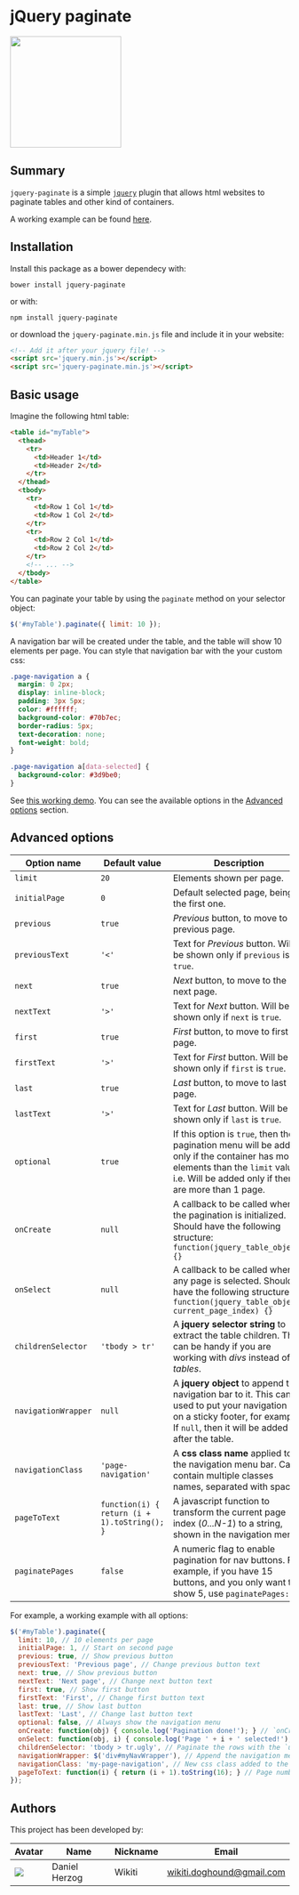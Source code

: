 # jQuery paginate

<img src="https://gitlab.com/uploads/project/avatar/1336824/jquery-paginate.png" width="200">

## Summary

`jquery-paginate` is a simple [`jquery`](https://jquery.com/) plugin that allows html websites to paginate tables and other kind of containers.

A working example can be found [here](https://wikiti-random-stuff.gitlab.io/jquery-paginate/example.html).

## Installation

Install this package as a bower dependecy with:

```
bower install jquery-paginate
```

or with:

```
npm install jquery-paginate
```

or download the `jquery-paginate.min.js` file and include it in your website:

```html
<!-- Add it after your jquery file! -->
<script src='jquery.min.js'></script>
<script src='jquery-paginate.min.js'></script>
```

## Basic usage

Imagine the following html table:

```html
<table id="myTable">
  <thead>
    <tr>
      <td>Header 1</td>
      <td>Header 2</td>
    </tr>
  </thead>
  <tbody>
    <tr>
      <td>Row 1 Col 1</td>
      <td>Row 1 Col 2</td>
    </tr>
    <tr>
      <td>Row 2 Col 1</td>
      <td>Row 2 Col 2</td>
    </tr>
    <!-- ... -->
  </tbody>
</table>
```

You can paginate your table by using the `paginate` method on your selector object:

```js
$('#myTable').paginate({ limit: 10 });
```

A navigation bar will be created under the table, and the table will show 10 elements per page. You can style that navigation bar with the your custom css:

```css
.page-navigation a {
  margin: 0 2px;
  display: inline-block;
  padding: 3px 5px;
  color: #ffffff;
  background-color: #70b7ec;
  border-radius: 5px;
  text-decoration: none;
  font-weight: bold;
}

.page-navigation a[data-selected] {
  background-color: #3d9be0;
}
```

See [this working demo](https://wikiti-random-stuff.gitlab.io/jquery-paginate/example.html). You can see the available options in the [Advanced options](#advanced-options) section.

## Advanced options

| Option name | Default value | Description |
|--------|--------|--------|
| `limit` | `20` | Elements shown per page. |
| `initialPage` | `0` | Default selected page, being 0 the first one. |
| `previous` | `true` | *Previous* button, to move to the previous page. |
| `previousText` | `'<'` | Text for *Previous* button. Will be shown only if `previous` is `true`. |
| `next` | `true` | *Next* button, to move to the next page. |
| `nextText` | `'>'` | Text for *Next* button. Will be shown only if `next` is `true`. |
| `first` | `true` | *First* button, to move to first page. |
| `firstText` | `'>'` | Text for *First* button. Will be shown only if `first` is `true`. |
| `last` | `true` | *Last* button, to move to last page. |
| `lastText` | `'>'` | Text for *Last* button. Will be shown only if `last` is `true`. |
| `optional` | `true` | If this option is `true`, then the pagination menu will be added only if the container has more elements than the `limit` value. i.e. Will be added only if there are more than 1 page. |
| `onCreate` | `null` | A callback to be called when the pagination is initialized. Should have the following structure: `function(jquery_table_object) {}` |
| `onSelect` | `null` | A callback to be called when any page is selected. Should have the following structure: `function(jquery_table_object, current_page_index) {}` |
| `childrenSelector` | `'tbody > tr'` | A **jquery selector string** to extract the table children. This can be handy if you are working with *divs* instead of *tables*. |
| `navigationWrapper` | `null` | A **jquery object** to append the navigation bar to it. This can be used to put your navigation bar on a sticky footer, for example. If `null`, then it will be added after the table. |
| `navigationClass` | `'page-navigation'` | A **css class name** applied to the navigation menu bar. Can contain multiple classes names, separated with spaces. |
| `pageToText` | `function(i) { return (i + 1).toString(); }` | A javascript function to transform the current page index (*0...N-1*) to a string, shown in the navigation menu. |
| `paginatePages` | `false` | A numeric flag to enable pagination for nav buttons. For example, if you have 15 buttons, and you only want to show 5, use `paginatePages: 5` |

For example, a working example with all options:

```js
$('#myTable').paginate({
  limit: 10, // 10 elements per page
  initialPage: 1, // Start on second page
  previous: true, // Show previous button
  previousText: 'Previous page', // Change previous button text
  next: true, // Show previous button
  nextText: 'Next page', // Change next button text
  first: true, // Show first button
  firstText: 'First', // Change first button text
  last: true, // Show last button
  lastText: 'Last', // Change last button text
  optional: false, // Always show the navigation menu
  onCreate: function(obj) { console.log('Pagination done!'); } // `onCreate` callback
  onSelect: function(obj, i) { console.log('Page ' + i + ' selected!'); } // `onSelect` callback
  childrenSelector: 'tbody > tr.ugly', // Paginate the rows with the `ugly` class
  navigationWrapper: $('div#myNavWrapper'), // Append the navigation menu to the `#myNavWrapper` div
  navigationClass: 'my-page-navigation', // New css class added to the navigation menu
  pageToText: function(i) { return (i + 1).toString(16); } // Page numbers will be shown on hexadecimal notation
});
```

## Authors

This project has been developed by:

| Avatar | Name | Nickname | Email |
| ------- | ------------- | --------- | ------------------ |
| ![](http://www.gravatar.com/avatar/2ae6d81e0605177ba9e17b19f54e6b6c.jpg?s=64)  | Daniel Herzog | Wikiti | [wikiti.doghound@gmail.com](mailto:wikiti.doghound@gmail.com) |
